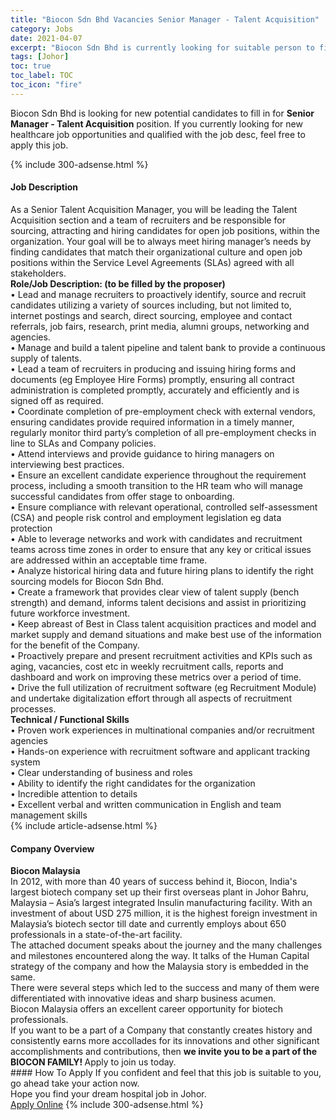 ```yaml
---
title: "Biocon Sdn Bhd Vacancies Senior Manager - Talent Acquisition" 
category: Jobs 
date: 2021-04-07 
excerpt: "Biocon Sdn Bhd is currently looking for suitable person to fill in the Senior Manager - Talent Acquisition which positioned at Johor" 
tags: [Johor] 
toc: true 
toc_label: TOC 
toc_icon: "fire" 
--- 
```


<p>Biocon Sdn Bhd is looking for new potential candidates to fill in for <b>Senior Manager - Talent Acquisition</b> position. If you currently looking for new healthcare job opportunities and qualified with the job desc, feel free to apply this job.
</p>{% include 300-adsense.html %} 
<div><div><h4>Job Description</h4></div><div><div><span><div><div>As a Senior Talent Acquisition Manager, you will be leading the Talent Acquisition section and a team of recruiters and be responsible for sourcing, attracting and hiring candidates for open job positions, within the organization. Your goal will be to always meet hiring manager&#8217;s needs by finding candidates that match their organizational culture and open job positions within the Service Level Agreements (SLAs) agreed with all stakeholders.</div><div><strong>Role/Job Description: (to be filled by the proposer)</strong><br>&#8226; Lead and manage recruiters to proactively identify, source and recruit candidates utilizing a variety of sources including, but not limited to, internet postings and search, direct sourcing, employee and contact referrals, job fairs, research, print media, alumni groups, networking and agencies.<br>&#8226; Manage and build a talent pipeline and talent bank to provide a continuous supply of talents.<br>&#8226; Lead a team of recruiters in producing and issuing hiring forms and documents (eg Employee Hire Forms) promptly, ensuring all contract administration is completed promptly, accurately and efficiently and is signed off as required.<br>&#8226; Coordinate completion of pre-employment check with external vendors, ensuring candidates provide required information in a timely manner, regularly monitor third party&#8217;s completion of all pre-employment checks in line to SLAs and Company policies.<br>&#8226; Attend interviews and provide guidance to hiring managers on interviewing best practices.<br>&#8226; Ensure an excellent candidate experience throughout the requirement process, including a smooth transition to the HR team who will manage successful candidates from offer stage to onboarding.<br>&#8226; Ensure compliance with relevant operational, controlled self-assessment (CSA) and people risk control and employment legislation eg data protection<br>&#8226; Able to leverage networks and work with candidates and recruitment teams across time zones in order to ensure that any key or critical issues are addressed within an acceptable time frame.<br>&#8226; Analyze historical hiring data and future hiring plans to identify the right sourcing models for Biocon Sdn Bhd.<br>&#8226; Create a framework that provides clear view of talent supply (bench strength) and demand, informs talent decisions and assist in prioritizing future workforce investment.<br>&#8226; Keep abreast of Best in Class talent acquisition practices and model and market supply and demand situations and make best use of the information for the benefit of the Company.<br>&#8226; Proactively prepare and present recruitment activities and KPIs such as aging, vacancies, cost etc in weekly recruitment calls, reports and dashboard and work on improving these metrics over a period of time.<br>&#8226; Drive the full utilization of recruitment software (eg Recruitment Module) and undertake digitalization effort through all aspects of recruitment processes.</div><div><strong>Technical / Functional Skills</strong><br>&#8226; Proven work experiences in multinational companies and/or recruitment agencies<br>&#8226; Hands-on experience with recruitment software and applicant tracking system<br>&#8226; Clear understanding of business and roles<br>&#8226; Ability to identify the right candidates for the organization<br>&#8226; Incredible attention to details<br>&#8226; Excellent verbal and written communication in English and team management skills</div></div></span></div></div></div> 
{% include article-adsense.html %} 
<div><div><h4>Company Overview</h4></div><div><div><span><div><div>
<strong>Biocon Malaysia</strong></div>
<div>
	In 2012, with more than 40 years of success behind it, Biocon, India's largest biotech company set up their first overseas plant in Johor Bahru, Malaysia &#8211; Asia&#8217;s largest integrated Insulin manufacturing facility. With an investment of about USD 275 million, it is the highest foreign investment in Malaysia&#8217;s biotech sector till date and currently employs about 650 professionals in a state-of-the-art facility.<br>
	The attached document speaks about the journey and the many challenges and milestones encountered along the way. It talks of the Human Capital strategy of the company and how the Malaysia story is embedded in the same.<br>
	There were several steps which led to the success and many of them were differentiated with innovative ideas and sharp business acumen.</div>
<div>
	Biocon Malaysia offers an excellent career opportunity for biotech professionals.</div>
<div>
	If you want to be a part of a Company that constantly creates history and consistently earns more accollades for its innovations and other significant accomplishments and contributions, then <strong>we invite you to be a part of the BIOCON FAMILY! </strong>Apply to join us today.</div></div></span></div></div></div> 
#### How To Apply 
If you confident and feel that this job is suitable to you, go ahead take your action now. <br/> 
Hope you find your dream hospital job in Johor. <br/> 
<a href="https://www.jobstreet.com.my/en/job/senior-manager-talent-acquisition-4526443?jobId=jobstreet-my-job-4526443" class="btn btn--warning" target="_blank" rel="nofollow noopenner">Apply Online</a> 
{% include 300-adsense.html %} 